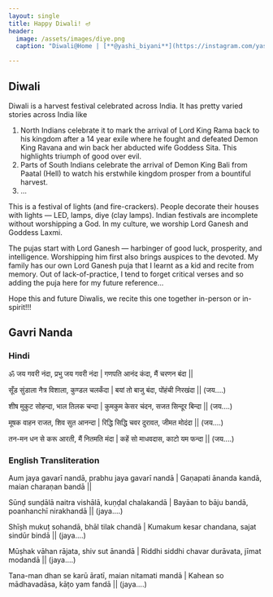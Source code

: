 ```yaml
---
layout: single
title: Happy Diwali! 🪔
header:
  image: /assets/images/diye.png
  caption: "Diwali@Home | [**@yashi_biyani**](https://instagram.com/yashi_biyani)"

---
```


## Diwali
Diwali is a harvest festival celebrated across India. It has pretty varied stories across India like 
1. North Indians celebrate it to mark the arrival of Lord King Rama back to his kingdom after a 14 year exile where he fought and defeated Demon King Ravana and win back her abducted wife Goddess Sita. This highlights triumph of good over evil.
2. Parts of South Indians celebrate the arrival of Demon King Bali from Paatal (Hell) to watch his erstwhile kingdom prosper from a bountiful harvest.
3. ...

This is a festival of lights (and fire-crackers). People decorate their houses with lights — LED, lamps, diye (clay lamps). Indian festivals are incomplete without worshipping a God. In my culture, we worship Lord Ganesh and Goddess Laxmi.

The pujas start with Lord Ganesh — harbinger of good luck, prosperity, and intelligence. Worshipping him first also brings auspices to the devoted. My family has our own Lord Ganesh puja that I learnt as a kid and recite from memory. Out of lack-of-practice, I tend to forget critical verses and so adding the puja here for my future reference...

Hope this and future Diwalis, we recite this one together in-person or in-spirit!!!

## Gavri Nanda


### Hindi

ॐ जय गवरी नंदा, प्रभु जय गवरी नंदा | 
गणपति आनंद कंदा, मैं चरणन बंदा || 

सूँड सुंडाला नैत्र विशाला, कुण्डल चलकँदा | 
बयां तो बाजु बंदा, पोंहंची निरखंदा ||      (जय....)

शीष मुकुट सोहन्दा, भाल तिलक चन्दा | 
कुमकुम केसर चंदन, सजत सिन्दूर बिन्दा ||       (जय....)

मूषक वाहन राजत, शिव सुत आनन्दा | 
रिद्धि सिद्धि चवर दुरावत, जीमत मोदंदा ||       (जय....)

तन-मन धन से करू आरती, मैं नितमति मंदा | 
कहें सो माधवदास, काटो यम फन्दा ||       (जय....)


### English Transliteration

Aum jaya gavarī nandā, prabhu jaya gavarī nandā | 
Gaṇapati ānanda kandā, maian charaṇan bandā || 

Sūnḍ sunḍālā naitra vishālā, kuṇḍal chalakandā | 
Bayāan to bāju bandā, poanhanchī nirakhandā ||      (jaya....)

Shīṣh mukuṭ sohandā, bhāl tilak chandā | 
Kumakum kesar chandana, sajat sindūr bindā ||       (jaya....)

Mūṣhak vāhan rājata, shiv sut ānandā | 
Riddhi siddhi chavar durāvata, jīmat modandā ||       (jaya....)

Tana-man dhan se karū āratī, maian nitamati mandā | 
Kahean so mādhavadāsa, kāṭo yam fandā ||       (jaya....)
